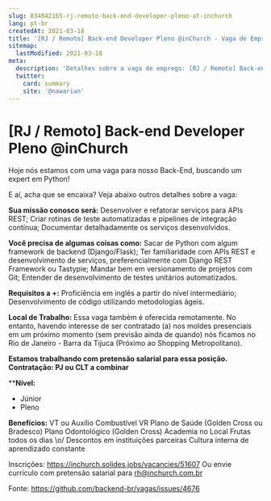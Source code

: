 ```yaml
---
slug: 834842165-rj-remoto-back-end-developer-pleno-at-inchurch
lang: pt-br
createdAt: 2021-03-18
title: '[RJ / Remoto] Back-end Developer Pleno @inChurch - Vaga de Emprego'
sitemap:
  lastModified: 2021-03-18
meta:
  description: 'Detalhes sobre a vaga de emprego: [RJ / Remoto] Back-end Developer Pleno @inChurch'
  twitter:
    card: summary
    site: '@nawarian'
---
```


# [RJ / Remoto] Back-end Developer Pleno @inChurch

Hoje nós estamos com uma vaga para nosso Back-End, buscando um expert em Python!

E aí, acha que se encaixa? Veja abaixo outros detalhes sobre a vaga:

**Sua missão conosco será:**
Desenvolver e refatorar serviços para APIs REST;
Criar rotinas de teste automatizadas e pipelines de integração contínua;
Documentar detalhadamente os serviços desenvolvidos.

**Você precisa de algumas coisas como:**
Sacar de Python com algum framework de backend (Django/Flask);
Ter familiaridade com APIs REST e desenvolvimento de serviços, preferencialmente com Django REST Framework ou Tastypie;
Mandar bem em versionamento de projetos com Git;
Entender de desenvolvimento de testes unitários automatizados.

**Requisitos a +:**
Proficiência em inglês a partir do nível intermediário;
Desenvolvimento de código utilizando metodologias ágeis.

**Local de Trabalho:** Essa vaga também é oferecida remotamente. No entanto, havendo interesse de ser contratado (a) nos moldes presenciais em um próximo momento (sem previsão ainda de quando) nós ficamos no Rio de Janeiro - Barra da Tijuca (Próximo ao Shopping Metropolitano).

**Estamos trabalhando com pretensão salarial para essa posição.**
**Contratação: PJ ou CLT a combinar**

****Nível:**
- Júnior
- Pleno

**Benefícios:**
VT ou Auxílio Combustível
VR
Plano de Saúde (Golden Cross ou Bradesco)
Plano Odontológico (Golden Cross)
Academia no Local
Frutas todos os dias \o/
Descontos em instituições parceiras
Cultura interna de aprendizado constante

Inscrições: https://inchurch.solides.jobs/vacancies/51607
Ou envie currículo com pretensão salarial para rh@inchurch.com.br



Fonte: https://github.com/backend-br/vagas/issues/4676